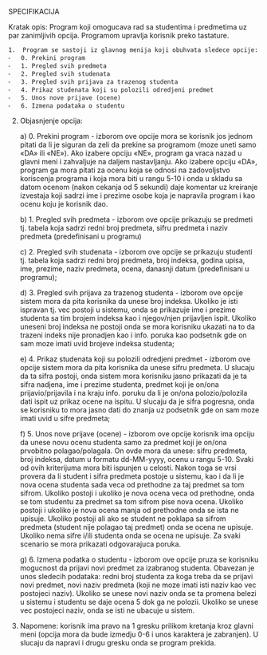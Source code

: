 SPECIFIKACIJA

Kratak opis: Program koji omogucava rad sa studentima i predmetima uz par zanimljivih opcija. 
Programom upravlja korisnik preko tastature.

	1.	Program se sastoji iz glavnog menija koji obuhvata sledece opcije:
	⁃	0. Prekini program
	⁃	1. Pregled svih predmeta
	⁃	2. Pregled svih studenata
	⁃	3. Pregled svih prijava za trazenog studenta
	⁃	4. Prikaz studenata koji su polozili odredjeni predmet
	⁃	5. Unos nove prijave (ocene)
	⁃	6. Izmena podataka o studentu
  
2.	Objasnjenje opcija:

	a) 0. Prekini program - izborom ove opcije mora se korisnik jos jednom pitati da li je siguran da zeli da prekine sa programom (moze uneti samo «DA» ili «NE»). 
  Ako izabere opciju «NE», program ga vraca nazad u glavni meni i zahvaljuje na daljem nastavljanju. 
  Ako izabere opciju «DA», program ga mora pitati za ocenu koja se odnosi na zadovoljstvo koriscenja programa i koja mora biti u rangu 5-10 i onda u skladu sa datom ocenom (nakon cekanja od 5 sekundi) daje komentar uz kreiranje izvestaja koji sadrzi ime i prezime osobe koja je napravila program i kao ocenu koju je korisnik dao.
	
    b) 1. Pregled svih predmeta - izborom ove opcije prikazuju se 			predmeti tj. tabela koja sadrzi redni broj predmeta, sifru predmeta i 		naziv predmeta (predefinisani u programu)
	
    c) 2. Pregled svih studenata - izborom ove opcije se prikazuju 			studenti tj. tabela koja sadrzi redni broj predmeta, broj indeksa, 			godina upisa, ime, prezime, naziv predmeta, ocena, danasnji datum 		(predefinisani u programu);
	
    d) 3. Pregled svih prijava za trazenog studenta - izborom ove opcije 		sistem mora da pita korisnika da unese broj indeksa. Ukoliko je isti 		ispravan tj. vec postoji u sistemu, onda se prikazuje ime i prezime 		studenta sa tim brojem indeksa kao i njegov/njen prijavljen ispit. 			Ukoliko uneseni broj indeksa ne postoji onda se mora korisniku 			ukazati na to da trazeni indeks nije pronadjen kao i info. poruka kao 		podsetnik gde on sam moze imati uvid brojeve indeksa studenta;
	
    e) 4. Prikaz studenata koji su polozili odredjeni predmet - izborom 		ove 	opcije sistem mora da pita korisnika da unese sifru predmeta. U		 slucaju da ta sifra postoji, onda sistem mora korisniku jasno prikazati 		da je ta sifra nadjena, ime i prezime studenta, predmet koji je on/ona 		prijavio/prijavila i na kraju info. poruku da li je on/ona polozio/polozila 		dati ispit uz prikaz ocene na ispitu. U slucaju da je sifra pogresna, 		onda se korisniku to mora jasno dati do znanja uz podsetnik gde on 		sam moze imati uvid u sifre predmeta;
	
    f) 5. Unos nove prijave (ocene) - izborom ove opcije korisnik ima 		opciju da unese novu ocenu studenta samo za predmet koji je on/ona 	prvobitno polagao/polagala. On ovde mora da unese: sifru predmeta, 		broj indeksa, datum u formatu dd-MM-yyyy, ocenu u rangu 5-10. 		Svaki od ovih kriterijuma mora biti ispunjen u celosti. Nakon toga se 		vrsi provera da li student i sifra predmeta postoje u sistemu, kao i da 		li je nova ocena studenta sada veca od prethodne za taj predmet sa 		tom sifrom. Ukoliko postoji i ukoliko je nova ocena veca od 				prethodne, onda se tom studentu za predmet sa tom sifrom 			pise nova ocena. Ukoliko postoji i ukoliko je nova ocena manja od 		prethodne onda se ista ne upisuje. Ukoliko postoji ali ako se student 		ne poklapa sa sifrom predmeta (student nije polagao taj predmet) 		onda se ocena ne upisuje. Ukoliko nema sifre i/ili studenta onda se 		ocena ne upisuje. Za svaki scenario se 	mora prikazati odgovarajuca 		poruka.
	
    g) 6. Izmena podatka o studentu - izborom ove opcije pruza se 			korisniku mogucnost da prijavi novi predmet za izabranog studenta. 		Obavezan je unos sledecih podataka: redni broj studenta za koga 		treba da se prijavi novi predmet, novi naziv predmeta (koji ne moze 		imati isti naziv kao vec postojeci naziv). Ukoliko se unese novi naziv 		onda se ta promena belezi u sistemu i studentu se daje ocena 5 dok 		ga ne polozii. Ukoliko se unese vec postojeci naziv, onda se isti ne 		ubacuje u sistem.

3. Napomene: korisnik ima pravo na 1 gresku prilikom kretanja kroz glavni meni (opcija mora da bude izmedju 0-6 i unos karaktera je zabranjen). U slucaju da napravi i drugu gresku onda se program prekida.


